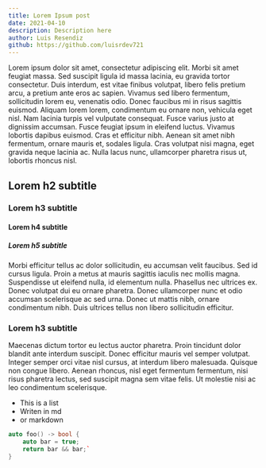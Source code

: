 ```yaml
---
title: Lorem Ipsum post
date: 2021-04-10
description: Description here
author: Luis Resendiz
github: https://github.com/luisrdev721
---
```



Lorem ipsum dolor sit amet, consectetur adipiscing elit. Morbi sit amet feugiat massa. Sed suscipit ligula id massa lacinia, eu gravida tortor consectetur. Duis interdum, est vitae finibus volutpat, libero felis pretium arcu, a pretium ante eros ac sapien. Vivamus sed libero fermentum, sollicitudin lorem eu, venenatis odio. Donec faucibus mi in risus sagittis euismod. Aliquam lorem lorem, condimentum eu ornare non, vehicula eget nisl. Nam lacinia turpis vel vulputate consequat. Fusce varius justo at dignissim accumsan. Fusce feugiat ipsum in eleifend luctus. Vivamus lobortis dapibus euismod. Cras et efficitur nibh. Aenean sit amet nibh fermentum, ornare mauris et, sodales ligula. Cras volutpat nisi magna, eget gravida neque lacinia ac. Nulla lacus nunc, ullamcorper pharetra risus ut, lobortis rhoncus nisl.

## Lorem h2 subtitle
### Lorem h3 subtitle
#### Lorem h4 subtitle
##### Lorem h5 subtitle

Morbi efficitur tellus ac dolor sollicitudin, eu accumsan velit faucibus. Sed id cursus ligula. Proin a metus at mauris sagittis iaculis nec mollis magna. Suspendisse ut eleifend nulla, id elementum nulla. Phasellus nec ultrices ex. Donec volutpat dui eu ornare pharetra. Donec ullamcorper nunc et odio accumsan scelerisque ac sed urna. Donec ut mattis nibh, ornare condimentum nibh. Duis ultrices tellus non libero sollicitudin efficitur.

### Lorem h3 subtitle

Maecenas dictum tortor eu lectus auctor pharetra. Proin tincidunt dolor blandit ante interdum suscipit. Donec efficitur mauris vel semper volutpat. Integer semper orci vitae nisl cursus, at interdum libero malesuada. Quisque non congue libero. Aenean rhoncus, nisl eget fermentum fermentum, nisi risus pharetra lectus, sed suscipit magna sem vitae felis. Ut molestie nisi ac leo condimentum scelerisque. 

- This is a list
- Writen in md
- or markdown

```cpp
auto foo() -> bool {
    auto bar = true;
    return bar && bar;`
}
```